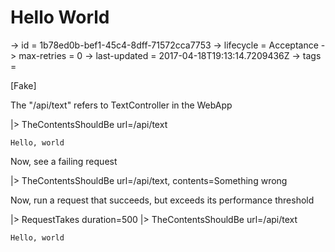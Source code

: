 # Hello World

-> id = 1b78ed0b-bef1-45c4-8dff-71572cca7753
-> lifecycle = Acceptance
-> max-retries = 0
-> last-updated = 2017-04-18T19:13:14.7209436Z
-> tags = 

[Fake]

The "/api/text" refers to TextController in the WebApp

|> TheContentsShouldBe url=/api/text
``` contents
Hello, world
```


Now, see a failing request

|> TheContentsShouldBe url=/api/text, contents=Something wrong

Now, run a request that succeeds, but exceeds its performance threshold

|> RequestTakes duration=500
|> TheContentsShouldBe url=/api/text
``` contents
Hello, world
```

~~~
